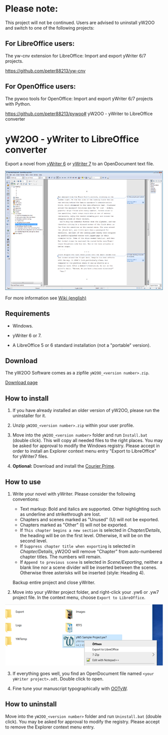 # Please note: 

This project will not be continued. Users are advised to uninstall yW2OO and switch to one of the following projects: 

## For LibreOffice users: 

The yw-cnv extension for LibreOffice: Import and export yWriter 6/7 projects. 

https://github.com/peter88213/yw-cnv

## For OpenOffice users: 

The pywoo tools for OpenOffice: Import and export yWriter 6/7 projects with Python. 

https://github.com/peter88213/pywoo# yW2OO - yWriter to LibreOffice converter

# yW2OO - yWriter to LibreOffice converter

Export a novel from [yWriter 6](http://www.spacejock.com/yWriter6.html) or [yWriter 7](http://www.spacejock.com/yWriter7.html) to an OpenDocument 
text file.

![Screenshot: Generated ODT in Writer](https://raw.githubusercontent.com/peter88213/yW2OO/master/docs/Screenshots/Writer.png)

For more information see [Wiki (english)](https://github.com/peter88213/yW2OO/wiki)



## Requirements

* Windows.

* yWriter 6 or 7.

* A LibreOffice 5 or 6 standard installation (not a "portable" version).



## Download

The yW2OO Software comes as a zipfile `yW2OO_<version number>.zip`. 

[Download page](https://github.com/peter88213/yW2OO/releases/latest)



## How to install

1. If you have already installed an older version of yW2OO, please run the uninstaller for it. 

2. Unzip `yW2OO_<version number>.zip` within your user profile.

3. Move into the `yW2OO_<version number>` folder and run `Install.bat` (double click).
   This will copy all needed files to the right places. 
   You may be asked for approval to modify  the Windows registry. Please accept in order to
   install an Explorer context menu entry "Export to LibreOffice" for yWriter7 files.

4. __Optional:__  Download and install the [Courier Prime](https://quoteunquoteapps.com/courierprime).



## How to use

1. Write your novel with yWriter. Please consider the following conventions:
   * Text markup: Bold and italics are supported. Other highlighting such as underline and strikethrough are lost.
   * Chapters and scenes marked as "Unused" (U) will not be exported.
   * Chapters marked as "Other" (I) will not be exported.
   * If `This chapter begins a new section` is selected in _Chapter/Details_, the heading will be on the first level. Otherwise, it will be on the second level.
   * If `Suppress chapter title when exporting` is selected in _Chapter/Details_, yW2OO will remove "Chapter" from auto-numbered chapter titles. The numbers will remain.
   * If `Append to previous scene` is selected in _Scene/Exporting_, neither a blank line nor a scene divider will be inserted between the scenes. Otherwise three asterisks will be inserted (style: Heading 4). 

   Backup entire project and close yWriter.

2.  Move into your yWriter project folder, and right-click your .yw6 or .yw7 project file. 
   In the context menu, choose `Export to LibreOffice`. 
   
![Screenshot: Windows Explorer context menu](https://raw.githubusercontent.com/peter88213/yW2OO/master/docs/Screenshots/yw2oo_cm.png)

3. If everything goes well, you find an OpenDocument file named `<your yWriter project>.odt`.
   Double click to open.

4. Fine tune your manuscript typographically with [OOTyW](https://github.com/peter88213/OOTyW/wiki).



## How to uninstall

Move into the `yW2OO_<version number>` folder and run `Uninstall.bat` (double click). 
You may be asked for approval to modify the registry. Please accept to remove the Explorer context
menu entry. 

